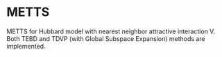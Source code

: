 # METTS
METTS for Hubbard model with nearest neighbor attractive interaction V. Both TEBD and TDVP (with Global Subspace Expansion) methods are implemented. 
